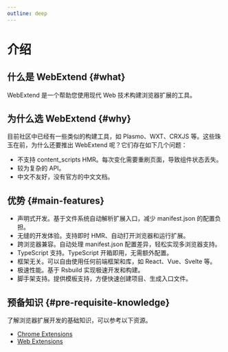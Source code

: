 ```yaml
---
outline: deep
---
```


# 介绍

## 什么是 WebExtend {#what}

WebExtend 是一个帮助您使用现代 Web 技术构建浏览器扩展的工具。

## 为什么选 WebExtend {#why}

目前社区中已经有一些类似的构建工具，如 Plasmo、WXT、CRXJS 等。这些珠玉在前，为什么还要推出 WebExtend 呢？它们存在如下几个问题：

- 不支持 content_scripts HMR。每次变化需要重刷页面，导致组件状态丢失。
- 较为复杂的 API。
- 中文不友好，没有官方的中文文档。

## 优势 {#main-features}

- 声明式开发。基于文件系统自动解析扩展入口，减少 manifest.json 的配置负担。
- 无缝的开发体验。支持即时 HMR、自动打开浏览器和运行扩展。
- 跨浏览器兼容。自动处理 manifest.json 配置差异，轻松实现多浏览器支持。
- TypeScript 支持。TypeScript 开箱即用，无需额外配置。
- 框架无关。可以自由使用任何前端框架和库，如 React、Vue、Svelte 等。
- 极速性能。基于 Rsbuild 实现极速开发和构建。
- 脚手架支持。提供模板支持，方便快速创建项目、生成入口文件。

## 预备知识 {#pre-requisite-knowledge}

了解浏览器扩展开发的基础知识，可以参考以下资源。

- [Chrome Extensions](https://developer.chrome.com/docs/extensions/get-started)
- [Web Extensions](https://developer.mozilla.org/en-US/docs/Mozilla/Add-ons/WebExtensions)